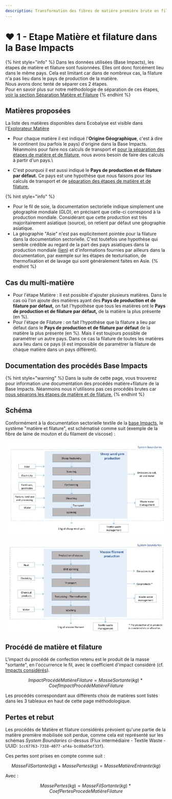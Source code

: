 ```yaml
---
description: Transformation des fibres de matière première brute en fils.
---
```


# ❤ 1 - Etape Matière et filature dans la Base Impacts

{% hint style="info" %}
Dans les données utilisées (Base Impacts), les étapes de matière et filature sont fusionnées. Elles ont donc forcément lieu dans le même pays. Cela est limitant car dans de nombreux cas, la filature n'a pas lieu dans le pays de production de la matière.\
Nous avons donc tenté de séparer ces 2 étapes.\
Pour en savoir plus sur notre méthodologie de séparation de ces étapes, [voir la section Séparation Matière et Filature](filature-1.md)
{% endhint %}

## Matières proposées

La liste des matières disponibles dans Ecobalyse est visible dans l'[Explorateur Matière](https://ecobalyse.beta.gouv.fr/#/explore/materials)&#x20;

* Pour chaque matière il est indiqué l'**Origine Géographique**, c'est à dire le continent (ou parfois le pays) d'origine dans la Base Impacts. Néanmoins pour faire nos calculs de transport et [pour la séparation des étapes de matière et de filature](filature-1.md), nous avons besoin de faire des calculs à partir d'un pays.\

* C'est pourquoi il est aussi indiqué le **Pays de production et de filature par défaut.** Ce pays est une hypothèse que nous faisons pour les calculs de transport et de [séparation des étapes de matière et de filature.](filature-1.md)

{% hint style="info" %}
* Pour le fil de soie, la documentation sectorielle indique simplement une géographie mondiale (GLO), en précisant que celle-ci correspond à la production mondiale. Considérant que cette production est très majoritairement asiatique (source), on retient par défaut une géographie asiatique.
* La géographie "Asie" n'est pas explicitement pointée pour la filature dans la documentation sectorielle. C'est toutefois une hypothèse qui semble crédible au regard de la part des pays asiatiques dans la production mondiale ([lien](https://fr.wikipedia.org/wiki/Fibre\_synth%C3%A9tique)) et d'informations fournies par ailleurs dans la documentation, par exemple sur les étapes de texturisation, de thermofixation et de lavage qui sont généralement faites en Asie.
{% endhint %}

## Cas du multi-matière

* Pour l'étape Matière : Il est possible d'ajouter plusieurs matières. Dans le cas où l'on ajoute des matières ayant des **Pays de production et de filature par défaut,** on fait l'hypothèse que tous les matières ont le **Pays de production et de filature par défaut,** de la matière la plus présente (en %).
* Pour l'étape de Filature : on fait l'hypothèse que la filature a lieu par défaut dans le **Pays de production et de filature par défaut** de la matière la plus présente (en %). Mais il est toujours possible de paramétrer un autre pays. Dans ce cas la filature de toutes les matières aura lieu dans ce pays (il est impossible de paramétrer la filature de chaque matière dans un pays différent).&#x20;

## Documentation des procédés Base Impacts

{% hint style="warning" %}
Dans la suite de cette page, vous trouverez pour information une documentation des procédés matière+filature de la Base Impacts. Néanmoins nous n'utilisons pas ces procédés brutes car [nous séparons les étapes de matière et de filature.](filature-1.md)
{% endhint %}

## Schéma

Conformément à la documentation sectorielle textile de la [base Impacts](http://www.base-impacts.ademe.fr/), le système "matière et filature", est schématisé comme suit (exemple de la fibre de laine de mouton et du filament de viscose) :

![](../../.gitbook/assets/FibreLaine.PNG)

![](../../.gitbook/assets/FilViscose.PNG)

## Procédé de matière et filature

L'impact du procédé de confection retenu est le produit de la masse "sortante", en l'occurrence le fil, avec le coefficient d'impact considéré (cf. [Impacts considérés](../impacts-consideres.md)).

$$
ImpactProcédéMatièreFilature = MasseSortante(kg) * CoefImpactProcédéMatièreFilature
$$

Les procédés correspondant aux différents choix de matières sont listés dans les 3 tableaux en haut de cette page méthodologique.

## Pertes et rebut

Les procédés de Matière et filature considérés prévoient qu'une partie de la matière première mobilisée soit perdue, comme cela est représenté sur les schémas _System Boundaries_ ci-dessus (Flux intermédiaire - Textile Waste - UUID: `1cc67763-7318-4077-af4a-bcd0ab5ef33f`).

Ces pertes sont prises en compte comme suit :

$$
MasseFilSortante(kg) + MassePertes(kg) = MasseMatièreEntrante(kg)
$$

Avec :

$$
MassePertes(kg) = MasseFilSortante(kg) * CoefPertesProcedeMatièreFilature
$$

